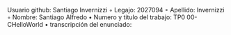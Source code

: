 Usuario github: Santiago Invernizzi
◦ Legajo: 2027094
◦ Apellido: Invernizzi
◦ Nombre: Santiago Alfredo
• Numero y titulo del trabajo: TP0 00-CHelloWorld
• transcripción del enunciado: 


